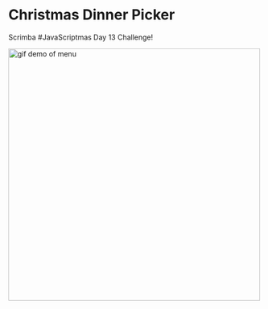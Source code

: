 # Christmas Dinner Picker

Scrimba #JavaScriptmas Day 13 Challenge!

<img src="./xmas-day-12.gif" alt="gif demo of menu" width="500px" height=auto>
